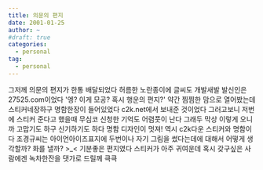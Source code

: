 ```yaml
---
title: 의문의 편지
date: 2001-01-25
author: ~
#draft: true
categories:
  - personal
tag:
  - personal
---
```




 
그저께 의문의 편지가 한통 배달되었다
허름한 노란종이에 글씨도 개발새발
발신인은 27525.com이었다
'엥? 이게 모공? 혹시 행운의 편지?'
약간 찜찜한 맘으로 열어봤는데
스티커네장하구 명함한장이 들어있었다
c2k.net에서 보내준 것이었다
그러고보니 저번에 스티커 준다고 했을때 무심코 신청한 기억도 어렴풋이 난다
그래두 막상 이렇게 오니까 고맙기도 하구 신기하기도 하다
명함 디자인이 멋져! 역시 c2k다운 스티커와 명함이다
조경규씨는 아이언아이즈표지에 두번이나 
자기 그림을 썼다는데에 대해서 어떻게 생각할까? 화를 낼까? >_<
기분좋은 편지였다
스티커가 아주 귀여운데 혹시 갖구싶은 사람에겐 
녹차한잔을 댓가로 드릴께
큭큭


 







